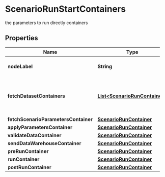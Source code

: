 

# ScenarioRunStartContainers

the parameters to run directly containers

## Properties

Name | Type | Description | Notes
------------ | ------------- | ------------- | -------------
**nodeLabel** | **String** | the node label request |  [optional]
**fetchDatasetContainers** | [**List&lt;ScenarioRunContainer&gt;**](ScenarioRunContainer.md) | the containers which fetch the Scenario Datasets |  [optional] [readonly]
**fetchScenarioParametersContainer** | [**ScenarioRunContainer**](ScenarioRunContainer.md) |  |  [optional]
**applyParametersContainer** | [**ScenarioRunContainer**](ScenarioRunContainer.md) |  |  [optional]
**validateDataContainer** | [**ScenarioRunContainer**](ScenarioRunContainer.md) |  |  [optional]
**sendDataWarehouseContainer** | [**ScenarioRunContainer**](ScenarioRunContainer.md) |  |  [optional]
**preRunContainer** | [**ScenarioRunContainer**](ScenarioRunContainer.md) |  |  [optional]
**runContainer** | [**ScenarioRunContainer**](ScenarioRunContainer.md) |  |  [optional]
**postRunContainer** | [**ScenarioRunContainer**](ScenarioRunContainer.md) |  |  [optional]



